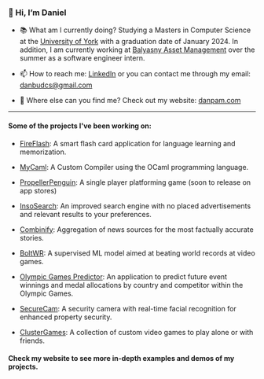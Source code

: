 ### 👋 Hi, I’m Daniel

- 📚 What am I currently doing? Studying a Masters in Computer Science at the [University of York](https://www.york.ac.uk/) with a graduation date of January 2024. In addition, I am currently working at [Balyasny Asset Management](https://www.bamfunds.com/) over the summer as a software engineer intern.


- 📫 How to reach me: [LinkedIn](https://www.linkedin.com/in/daniel-lambert98/) or you can contact me through my email: [danbudcs@gmail.com](mailto:danbudcs@gmail.com)


- 📌 Where else can you find me? Check out my website: [danpam.com](https://www.danpam.com)

----

#### Some of the projects I've been working on:

- [FireFlash](https://github.com/lambypy/FireFlash): A smart flash card application for language learning and memorization.

- [MyCaml](https://github.com/lambypy/MyCaml): A Custom Compiler using the OCaml programming language.

- [PropellerPenguin](https://github.com/lambypy/PropellerPenguin): A single player platforming game (soon to release on app stores)

- [InsoSearch](https://github.com/lambypy/InsoSearch): An improved search engine with no placed advertisements and relevant results to your preferences.

- [Combinify](https://github.com/lambypy/Combinify): Aggregation of news sources for the most factually accurate stories.

- [BoltWR](https://github.com/lambypy/BoltWR): A supervised ML model aimed at beating world records at video games.

- [Olympic Games Predictor](): An application to predict future event winnings and medal allocations by country and competitor within the Olympic Games.

- [SecureCam](https://github.com/lambypy/RealTimeObjectDetection): A security camera with real-time facial recognition for enhanced property security.

- [ClusterGames](https://github.com/lambypy/ClusterGames): A collection of custom video games to play alone or with friends.

#### Check my website to see more in-depth examples and demos of my projects.

